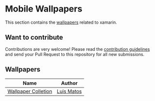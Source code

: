 # Mobile Wallpapers

This section contains the [wallpapers](wallpapers.md) related to xamarin.

## Want to contribute

Contributions are very welcome! Please read the [contribution guidelines](contributing-guidelines.md) and send your Pull Request to this repository for all new submissions.

## Wallpapers

Name | Author
------------ | -------
[Wallpaper Colletion](https://github.com/luismts/Xamarin-wallpapers)  | [Luis Matos](luismts.com)